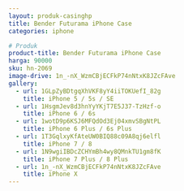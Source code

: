 ```yaml
---
layout: produk-casinghp
title: Bender Futurama iPhone Case
categories: iphone

# Produk
product-title: Bender Futurama iPhone Case
harga: 90000
sku: hn-2069
image-drive: 1n_-nX_WzmCBjECFkP74nNtxK8JZcFAve
gallery:
  - url: 1GLpZyBDtgqXhVKF8yY4iiTOKUefI_82g
    title: iPhone 5 / 5s / SE
  - url: 1HsgmJev8d3hnYyYKjT7E5J37-TzHzf-o
    title: iPhone 6 / 6s
  - url: 1wotD9p6KSJ6MFQdOd3Ej04xmvSBgNtPL
    title: iPhone 6 Plus / 6s Plus
  - url: 1T3GqlxyKfAteUW0BIQ88c09A8qj6elfl
    title: iPhone 7 / 8
  - url: 1N9wgiIBDcZCHYmBh4wy8QMnkTU1gm8fK
    title: iPhone 7 Plus / 8 Plus
  - url: 1n_-nX_WzmCBjECFkP74nNtxK8JZcFAve
    title: iPhone X
---
```

